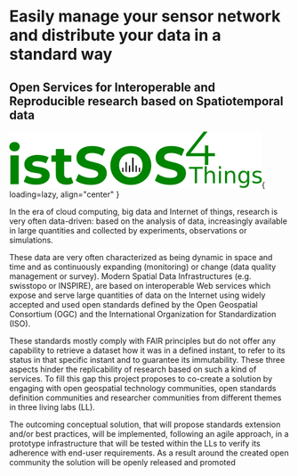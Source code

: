 # Easily manage your sensor network and distribute your data in a standard way


## Open Services for Interoperable and Reproducible research based on Spatiotemporal data

![istSOS4](./assets/images/istsos_bars.png){ loading=lazy, align="center" }

In the era of cloud computing, big data and Internet of things, research is very often data-driven: based on the analysis of data, increasingly available in large quantities and collected by experiments, observations or simulations.

These data are very often characterized as being dynamic in space and time and as continuously expanding (monitoring) or change (data quality management or survey). Modern Spatial Data Infrastructures (e.g. swisstopo or INSPIRE), are based on interoperable Web services which expose and serve large quantities of data on the Internet using widely accepted and used open standards defined by the Open Geospatial Consortium (OGC) and the International Organization for Standardization (ISO).

These standards mostly comply with FAIR principles but do not offer any capability to retrieve a dataset how it was in a defined instant, to refer to its status in that specific instant and to guarantee its immutability. These three aspects hinder the replicability of research based on such a kind of services. To fill this gap this project proposes to co-create a solution by engaging with open geospatial technology communities, open standards definition communities and researcher communities from different themes in three living labs (LL).

The outcoming conceptual solution, that will propose standards extension and/or best practices, will be implemented, following an agile approach, in a prototype infrastructure that will be tested within the LLs to verify its adherence with end-user requirements. As a result around the created open community the solution will be openly released and promoted
